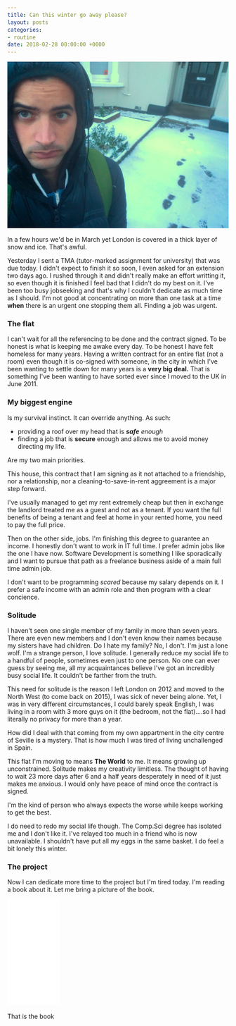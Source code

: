 ```yaml
---
title: Can this winter go away please?
layout: posts
categories:
- routine
date: 2018-02-28 00:00:00 +0000
---
```

![](/uploads/2018/02/28/DXJa-ZrW4AAb9l9.jpg)

In a few hours we'd be in March yet London is covered in a thick layer of snow and ice. That's awful. 

Yesterday I sent a TMA (tutor-marked assignment for university) that was due today. I didn't expect to finish it so soon, I even asked for an extension two days ago. I rushed through it and didn't really make an effort writting it, so even though it is finished I feel bad that I didn't do my best on it. I've been too busy jobseeking and that's why I couldn't dedicate as much time as I should. I'm not good at concentrating on more than one task at a time **when** there is an urgent one stopping them all. Finding a job was urgent. 

### The flat

I can't wait for all the referencing to be done and the contract signed. To be honest is what is keeping me awake every day. To be honest I have felt homeless for many years. Having a written contract for an entire flat (not a room) even though it is co-signed with someone, in the city in which I've been wanting to settle down for many years is a **very big deal.** That is something I've been wanting to have sorted ever since I moved to the UK in June 2011. 

### My biggest engine

Is my survival instinct. It can override anything. As such:

* providing a roof over my head that is **_safe_** _enough_
* finding a job that is **secure** enough and allows me to avoid money directing my life. 

Are my two main priorities. 

This house, this contract that I am signing as it not attached to a friendship, nor a relationship, nor a cleaning-to-save-in-rent aggreement is a major step forward. 

I've usually managed to get my rent extremely cheap but then in exchange the landlord treated me as a guest and not as a tenant. If you want the full benefits of being a tenant and feel at home in your rented home, you need to pay the full price. 

Then on the other side, jobs. I'm finishing this degree to guarantee an income. I honestly don't want to work in IT full time. I prefer admin jobs like the one I have now. Software Development is something I like sporadically and I want to pursue that path as a freelance business aside of a main full time admin job. 

I don't want to be programming _scared_ because my salary depends on it. I prefer a safe income with an admin role and then program with a clear concience. 

### Solitude

I haven't seen one single member of my family in more than seven years. There are even new members and I don't even know their names because my sisters have had children. Do I hate my family? No, I don't. I'm just a lone wolf. I'm a strange person, I love solitude. I generally reduce my social life to a handful of people, sometimes even just to one person. No one can ever guess by seeing me, all my acquaintances believe I've got an incredibly busy social life. It couldn't be farther from the truth. 

This need for solitude is the reason I left London on 2012 and moved to the North West (to come back on 2015), I was sick of never being alone. Yet, I was in very different circumstances, I could barely speak English, I was living in a room with 3 more guys on it (the bedroom, not the flat)....so I had literally no privacy for more than a year. 

How did I deal with that coming from my own appartment in the city centre of Seville is a mystery. That is how much I was tired of living unchallenged in Spain. 

This flat I'm moving to means **The World** to me. It means growing up unconstrained. Solitude makes my creativity limitless. The thought of having to wait 23 more days after 6 and a half years desperately in need of it just makes me anxious. I would only have peace of mind once the contract is signed. 

I'm the kind of person who always expects the worse while keeps working to get the best. 

I do need to redo my social life though. The Comp.Sci degree has isolated me and I don't like it. I've relayed too much in a friend who is now unavailable. I shouldn't have put all my eggs in the same basket. I do feel a bit lonely this winter. 

### The project

Now I can dedicate more time to the project but I'm tired today. I'm reading a book about it. Let me bring a picture of the book.

<iframe style="width:120px;height:240px;" marginwidth="0" marginheight="0" scrolling="no" frameborder="0" src="//ws-eu.amazon-adsystem.com/widgets/q?ServiceVersion=20070822&OneJS=1&Operation=GetAdHtml&MarketPlace=GB&source=ss&ref=as_ss_li_til&ad_type=product_link&tracking_id=maikeldotuk-21&marketplace=amazon&region=GB&placement=0273721313&asins=0273721313&linkId=0636d9e7655788b0f22ea50e28584593&show_border=true&link_opens_in_new_window=true"></iframe>

That is the book